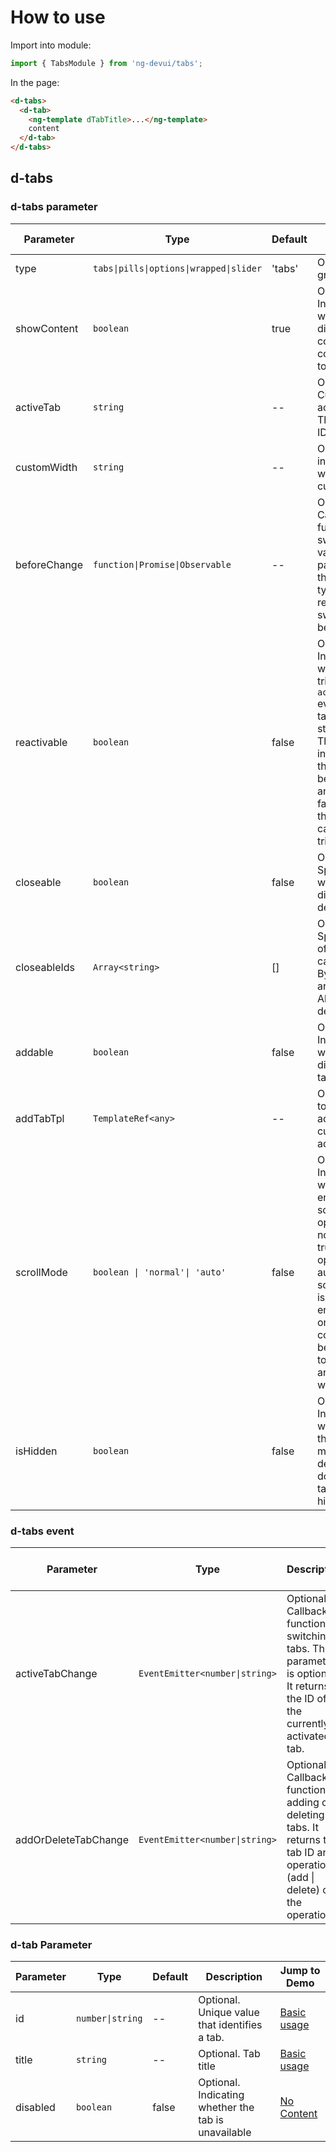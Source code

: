 # How to use

Import into module:

```ts
import { TabsModule } from 'ng-devui/tabs';
```

In the page:

```html
<d-tabs>
  <d-tab>
    <ng-template dTabTitle>...</ng-template>
    content
  </d-tab>
</d-tabs>
```

## d-tabs

### d-tabs parameter

| Parameter    | Type                                    | Default | Description                                                                                                                                                                                                                               | Jump to Demo                                            | Global Config |
| ------------ | --------------------------------------- | ------- | ----------------------------------------------------------------------------------------------------------------------------------------------------------------------------------------------------------------------------------------- | ------------------------------------------------------- | ------------- |
| type         | `tabs\|pills\|options\|wrapped\|slider` | 'tabs'  | Optional. Tab group type                                                                                                                                                                                                                  | [Type Pills](demo#type-pills)                           |
| showContent  | `boolean`                               | true    | Optional. Indicating whether to display the content corresponding to the tab.                                                                                                                                                             | [No Content](demo#no-set-content)                       |
| activeTab    | `string`                                | --      | Optional. Currently activated tab. The value is the ID of the tab.                                                                                                                                                                        | [Basic Usage](demo#basic-usage)                         |
| customWidth  | `string`                                | --      | Optional. It indicates the width of the customized tab.                                                                                                                                                                                   |                                                         |
| beforeChange | `function\|Promise\|Observable`         | --      | Optional. Tab Callback function before switching. The value of this parameter is of the boolean type. If false is returned, tab switching can be prevented.                                                                               | [Interception Tab Switching](demo#intercept-tab-switch) |
| reactivable  | `boolean`                               | false   | Optional. Indicates whether to trigger the `activeTabChange` event when a tab in the active state is clicked. The value true indicates that the event can be triggered, and the value false indicates that the event cannot be triggered. | [Interception Tab Switching](demo#intercept-tab-switch) |
| closeable    | `boolean`                               | false   | Optional. Specifies whether to display the deletion icon.                                                                                                                                                                                 | [Add / Remove](demo#add-delete)                         |
| closeableIds | `Array<string>`                         | []      | Optional. Specifies the ID of the tab that can be deleted. By default, the array is empty. All tabs can be deleted.                                                                                                                       | [Add / Remove](demo#add-delete)                         |
| addable      | `boolean`                               | false   | Optional. Indicating whether to display the add tab.                                                                                                                                                                                      | [Add / Remove](demo#add-delete)                         |
| addTabTpl    | `TemplateRef<any>`                      | --      | Optional. Used together with addable to customize the add tab.                                                                                                                                                                            |                                                         |
| scrollMode   | `boolean \| 'normal'\| 'auto'`          | false   | Optional. Indicates whether to enable big data scrolling. The options are normal and true. The options are auto. The scrolling mode is automatically enabled based on the comparison between the total tab width and container width.     | [Big data display](demo#big-data)                       |
| isHidden     | `boolean`                               | false   | Optional. Indicates whether to use the hidden mode to not destroy the dom when the tab content is hidden.                                                                                                                                 | [Customizing a Template](demo#custom-template)          |

### d-tabs event

| Parameter            | Type                           | Description                                                                                                                    | Jump to Demo                    |
| -------------------- | ------------------------------ | ------------------------------------------------------------------------------------------------------------------------------ | ------------------------------- |
| activeTabChange      | `EventEmitter<number\|string>` | Optional. Callback function for switching tabs. This parameter is optional. It returns the ID of the currently activated tab.  | [Basic usage](demo#basic-usage) |
| addOrDeleteTabChange | `EventEmitter<number\|string>` | Optional. Callback function for adding or deleting tabs. It returns the tab ID and operation (add \| delete) of the operation. | [Add / Remove](demo#add-delete) |

### d-tab Parameter

| Parameter | Type             | Default | Description                                         | Jump to Demo                      |
| --------- | ---------------- | ------- | --------------------------------------------------- | --------------------------------- |
| id        | `number\|string` | --      | Optional. Unique value that identifies a tab.       | [Basic usage](demo#basic-usage)   |
| title     | `string`         | --      | Optional. Tab title                                 | [Basic usage](demo#basic-usage)   |
| disabled  | `boolean`        | false   | Optional. Indicating whether the tab is unavailable | [No Content](demo#no-set-content) |
